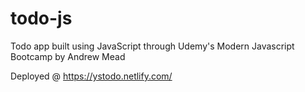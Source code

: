 # todo-js
Todo app built using JavaScript through Udemy's Modern Javascript Bootcamp by Andrew Mead

Deployed @ https://ystodo.netlify.com/

